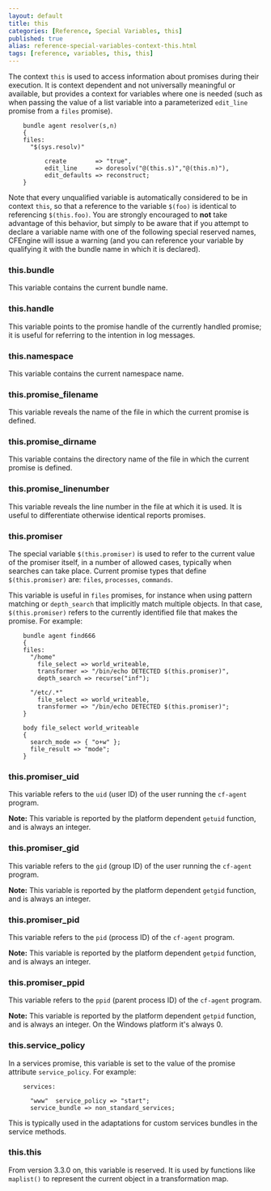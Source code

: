 ```yaml
---
layout: default
title: this
categories: [Reference, Special Variables, this]
published: true
alias: reference-special-variables-context-this.html
tags: [reference, variables, this, this]
---
```


The context `this` is used to access information about promises during
their execution. It is context dependent and not universally meaningful
or available, but provides a context for variables where one is needed
(such as when passing the value of a list variable into a parameterized
`edit_line` promise from a `files` promise).

```cf3
    bundle agent resolver(s,n)
    { 
    files:
      "$(sys.resolv)" 

          create        => "true",
          edit_line     => doresolv("@(this.s)","@(this.n)"),
          edit_defaults => reconstruct;
    }
```

Note that every unqualified variable is automatically considered to be
in context `this`, so that a reference to the variable `$(foo)` is
identical to referencing `$(this.foo)`. You are strongly encouraged to
**not** take advantage of this behavior, but simply to be aware that if
you attempt to declare a variable name with one of the following special
reserved names, CFEngine will issue a warning (and you can reference
your variable by qualifying it with the bundle name in which it is
declared).

### this.bundle

This variable contains the current bundle name.

### this.handle

This variable points to the promise handle of the currently handled
promise; it is useful for referring to the intention in log messages.

### this.namespace

This variable contains the current namespace name.

### this.promise_filename

This variable reveals the name of the file in which the current promise
is defined.

### this.promise_dirname

This variable contains the directory name of the file in which the
current promise is defined.

### this.promise_linenumber

This variable reveals the line number in the file at which it is used.
It is useful to differentiate otherwise identical reports promises.

### this.promiser

The special variable `$(this.promiser)` is used to refer to the current
value of the promiser itself, in a number of allowed cases, typically
when searches can take place. Current promise types that define
`$(this.promiser)` are: `files`, `processes`, `commands`.

This variable is useful in `files` promises, for instance when using
pattern matching or `depth_search` that implicitly match multiple
objects. In that case, `$(this.promiser)` refers to the currently
identified file that makes the promise. For example:

```cf3
    bundle agent find666
    {
    files:
      "/home"
        file_select => world_writeable,
        transformer => "/bin/echo DETECTED $(this.promiser)",
        depth_search => recurse("inf");

      "/etc/.*"
        file_select => world_writeable,
        transformer => "/bin/echo DETECTED $(this.promiser)";
    }

    body file_select world_writeable
    {
      search_mode => { "o+w" };
      file_result => "mode";
    }
```
### this.promiser_uid

This variable refers to the `uid` (user ID) of the user running the `cf-agent` program.

**Note:** This variable is reported by the platform dependent `getuid` function,
and is always an integer.

### this.promiser_gid

This variable refers to the `gid` (group ID) of the user running the `cf-agent` program.

**Note:** This variable is reported by the platform dependent `getgid` function,
and is always an integer.

### this.promiser_pid

This variable refers to the `pid` (process ID) of the `cf-agent` program.

**Note:** This variable is reported by the platform dependent `getpid` function,
and is always an integer.

### this.promiser_ppid

This variable refers to the `ppid` (parent process ID) of the `cf-agent` program.

**Note:** This variable is reported by the platform dependent `getpid` function,
and is always an integer.  On the Windows platform it's always 0.

### this.service_policy

In a services promise, this variable is set to the value of the promise 
attribute `service_policy`. For example:

```cf3
    services:

      "www"  service_policy => "start";
      service_bundle => non_standard_services;
```

This is typically used in the adaptations for custom services bundles in
the service methods.

### this.this

From version 3.3.0 on, this variable is reserved. It is used by
functions like `maplist()` to represent the current object in a
transformation map.
